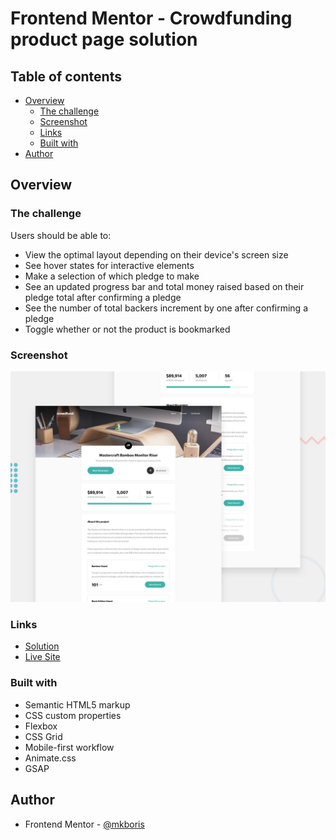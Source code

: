 # Frontend Mentor - Crowdfunding product page solution

## Table of contents

- [Overview](#overview)
  - [The challenge](#the-challenge)
  - [Screenshot](#screenshot)
  - [Links](#links)
  - [Built with](#built-with)
- [Author](#author)

## Overview

### The challenge

Users should be able to:

- View the optimal layout depending on their device's screen size
- See hover states for interactive elements
- Make a selection of which pledge to make
- See an updated progress bar and total money raised based on their pledge total after confirming a pledge
- See the number of total backers increment by one after confirming a pledge
- Toggle whether or not the product is bookmarked

### Screenshot

![](./design/desktop-preview.jpg)

### Links

- [Solution](https://github.com/mkboris/Crowdfunding-product-page)
- [Live Site](https://crowdfunding-product-page-five-phi.vercel.app/)

### Built with

- Semantic HTML5 markup
- CSS custom properties
- Flexbox
- CSS Grid
- Mobile-first workflow
- Animate.css
- GSAP

## Author

- Frontend Mentor - [@mkboris](https://www.frontendmentor.io/profile/mkboris)
